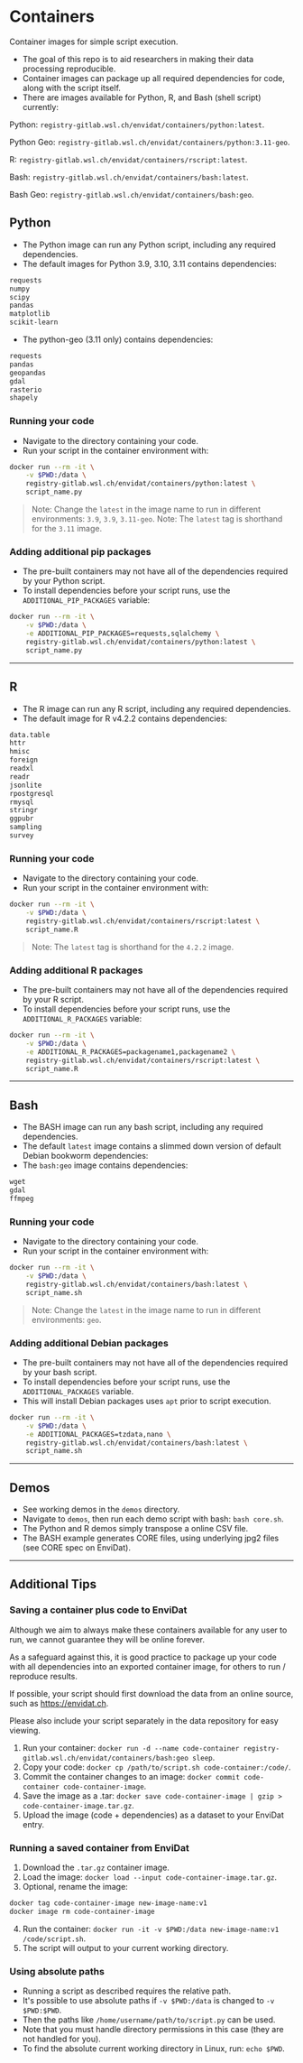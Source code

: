 # Containers

Container images for simple script execution.

- The goal of this repo is to aid researchers in making their data processing reproducible.
- Container images can package up all required dependencies for code, along with the script itself.
- There are images available for Python, R, and Bash (shell script) currently:

Python: `registry-gitlab.wsl.ch/envidat/containers/python:latest`.

Python Geo: `registry-gitlab.wsl.ch/envidat/containers/python:3.11-geo`.

R: `registry-gitlab.wsl.ch/envidat/containers/rscript:latest`.

Bash: `registry-gitlab.wsl.ch/envidat/containers/bash:latest`.

Bash Geo: `registry-gitlab.wsl.ch/envidat/containers/bash:geo`.

## Python

- The Python image can run any Python script, including any required dependencies.
- The default images for Python 3.9, 3.10, 3.11 contains dependencies:

```txt
requests
numpy
scipy
pandas
matplotlib
scikit-learn
```

- The python-geo (3.11 only) contains dependencies:

```txt
requests
pandas
geopandas
gdal
rasterio
shapely
```

### Running your code

- Navigate to the directory containing your code.
- Run your script in the container environment with:

```bash
docker run --rm -it \
    -v $PWD:/data \
    registry-gitlab.wsl.ch/envidat/containers/python:latest \
    script_name.py
```

> Note: Change the `latest` in the image name to run in different environments: `3.9`, `3.9`, `3.11-geo`.
> Note: The `latest` tag is shorthand for the `3.11` image.

### Adding additional pip packages

- The pre-built containers may not have all of the dependencies required by your Python script.
- To install dependencies before your script runs, use the `ADDITIONAL_PIP_PACKAGES` variable:

```bash
docker run --rm -it \
    -v $PWD:/data \
    -e ADDITIONAL_PIP_PACKAGES=requests,sqlalchemy \
    registry-gitlab.wsl.ch/envidat/containers/python:latest \
    script_name.py
```

---

## R

- The R image can run any R script, including any required dependencies.
- The default image for R v4.2.2 contains dependencies:

```txt
data.table
httr
hmisc
foreign
readxl
readr
jsonlite
rpostgresql
rmysql
stringr
ggpubr
sampling
survey
```

### Running your code

- Navigate to the directory containing your code.
- Run your script in the container environment with:

```bash
docker run --rm -it \
    -v $PWD:/data \
    registry-gitlab.wsl.ch/envidat/containers/rscript:latest \
    script_name.R
```

> Note: The `latest` tag is shorthand for the `4.2.2` image.

### Adding additional R packages

- The pre-built containers may not have all of the dependencies required by your R script.
- To install dependencies before your script runs, use the `ADDITIONAL_R_PACKAGES` variable:

```bash
docker run --rm -it \
    -v $PWD:/data \
    -e ADDITIONAL_R_PACKAGES=packagename1,packagename2 \
    registry-gitlab.wsl.ch/envidat/containers/rscript:latest \
    script_name.R
```

---

## Bash

- The BASH image can run any bash script, including any required dependencies.
- The default `latest` image contains a slimmed down version of default Debian bookworm dependencies:
- The `bash:geo` image contains dependencies:

```txt
wget
gdal
ffmpeg
```

### Running your code

- Navigate to the directory containing your code.
- Run your script in the container environment with:

```bash
docker run --rm -it \
    -v $PWD:/data \
    registry-gitlab.wsl.ch/envidat/containers/bash:latest \
    script_name.sh
```

> Note: Change the `latest` in the image name to run in different environments: `geo`.

### Adding additional Debian packages

- The pre-built containers may not have all of the dependencies required by your bash script.
- To install dependencies before your script runs, use the `ADDITIONAL_PACKAGES` variable.
- This will install Debian packages uses `apt` prior to script execution.

```bash
docker run --rm -it \
    -v $PWD:/data \
    -e ADDITIONAL_PACKAGES=tzdata,nano \
    registry-gitlab.wsl.ch/envidat/containers/bash:latest \
    script_name.sh
```

---

## Demos

- See working demos in the `demos` directory.
- Navigate to `demos`, then run each demo script with bash: `bash core.sh`.
- The Python and R demos simply transpose a online CSV file.
- The BASH example generates CORE files, using underlying jpg2 files (see CORE spec on EnviDat).

---

## Additional Tips

### Saving a container plus code to EnviDat

Although we aim to always make these containers available for any user to run,
we cannot guarantee they will be online forever.

As a safeguard against this, it is good practice to package up your code with all
dependencies into an exported container image, for others to run / reproduce results.

If possible, your script should first download the data from an online source,
such as https://envidat.ch.

Please also include your script separately in the data repository for easy viewing.

1. Run your container: `docker run -d --name code-container registry-gitlab.wsl.ch/envidat/containers/bash:geo sleep`.
2. Copy your code: `docker cp /path/to/script.sh code-container:/code/`.
3. Commit the container changes to an image: `docker commit code-container code-container-image`.
4. Save the image as a .tar: `docker save code-container-image | gzip > code-container-image.tar.gz`.
5. Upload the image (code + dependencies) as a dataset to your EnviDat entry.

### Running a saved container from EnviDat

1. Download the `.tar.gz` container image.
2. Load the image: `docker load --input code-container-image.tar.gz`.
3. Optional, rename the image:

```bash
docker tag code-container-image new-image-name:v1
docker image rm code-container-image
```

4. Run the container: `docker run -it -v $PWD:/data new-image-name:v1 /code/script.sh`.
5. The script will output to your current working directory.

### Using absolute paths

- Running a script as described requires the relative path.
- It's possible to use absolute paths if `-v $PWD:/data` is changed to `-v $PWD:$PWD`.
- Then the paths like `/home/username/path/to/script.py` can be used.
- Note that you must handle directory permissions in this case (they are not handled for you).
- To find the absolute current working directory in Linux, run: `echo $PWD`.
